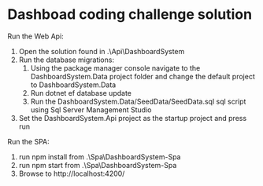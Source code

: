 # Dashboad coding challenge solution 

Run the Web Api:

1. Open the solution found in .\Api\DashboardSystem
2. Run the database migrations:
	1. Using the package manager console navigate to the DashboardSystem.Data project folder and change the default project to DashboardSystem.Data
	2. Run dotnet ef database update
	3. Run the DashboardSystem.Data/SeedData/SeedData.sql sql script using Sql Server Management Studio
3. Set the DashboardSystem.Api project as the startup project and press run

Run the SPA:

1. run npm install from .\Spa\DashboardSystem-Spa
2. run npm start from .\Spa\DashboardSystem-Spa
3. Browse to http://localhost:4200/

